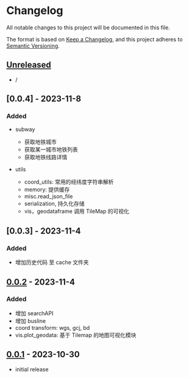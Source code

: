 # Changelog

All notable changes to this project will be documented in this file.

The format is based on [Keep a Changelog],
and this project adheres to [Semantic Versioning].

## [Unreleased]

- /

## [0.0.4] - 2023-11-8

### Added

- subway
    - 获取地铁城市
    - 获取某一城市地铁列表
    - 获取地铁线路详情

- utils
    - coord_utils: 常用的经纬度字符串解析
    - memory: 提供缓存
    - misc.read_json_file
    - serialization, 持久化存储
    - vis，geodataframe 调用 TileMap 的可视化

## [0.0.3] - 2023-11-4

### Added

- 增加历史代码 至 cache 文件夹

## [0.0.2] - 2023-11-4

### Added

- 增加 searchAPI
- 增加 busline
- coord transform: wgs, gcj, bd
- vis.plot_geodata: 基于 Tilemap 的地图可视化模块

## [0.0.1] - 2023-10-30

- initial release

<!-- Links -->
[keep a changelog]: https://keepachangelog.com/en/1.0.0/
[semantic versioning]: https://semver.org/spec/v2.0.0.html

<!-- Versions -->
[unreleased]: https://github.com/Author/Repository/compare/v0.0.2...HEAD
[0.0.2]: https://github.com/Author/Repository/compare/v0.0.1...v0.0.2
[0.0.1]: https://github.com/Author/Repository/releases/tag/v0.0.1